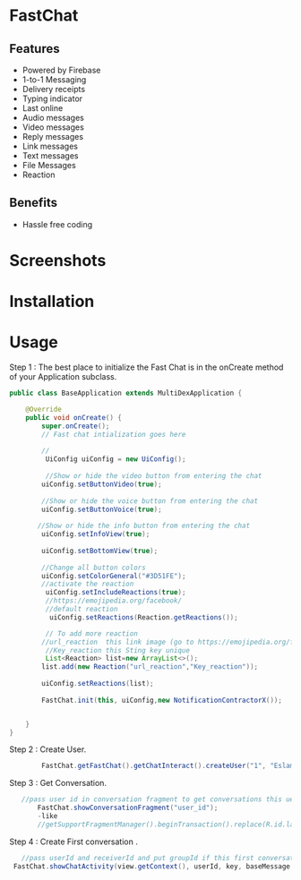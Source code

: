 # FastChat


## Features
- Powered by Firebase
- 1-to-1 Messaging
- Delivery receipts
- Typing indicator
- Last online
- Audio messages
- Video messages
- Reply messages
- Link messages
- Text messages
- File Messages
- Reaction 

## Benefits
 - Hassle free coding



# Screenshots



# Installation





# Usage
Step 1 : The best place to initialize the Fast Chat is in the onCreate method of your Application subclass.
```java
public class BaseApplication extends MultiDexApplication {

    @Override
    public void onCreate() {
        super.onCreate();
        // Fast chat intialization goes here
        
        //
         UiConfig uiConfig = new UiConfig();
         
         //Show or hide the video button from entering the chat
        uiConfig.setButtonVideo(true);
        
        //Show or hide the voice button from entering the chat
        uiConfig.setButtonVoice(true);
        
       //Show or hide the info button from entering the chat
        uiConfig.setInfoView(true);
        
        uiConfig.setBottomView(true);
        
        //Change all button colors
        uiConfig.setColorGeneral("#3D51FE");
        //activate the reaction 
         uiConfig.setIncludeReactions(true);
         //https://emojipedia.org/facebook/
         //default reaction
          uiConfig.setReactions(Reaction.getReactions());

         // To add more reaction 
        //url_reaction  this link image (go to https://emojipedia.org/facebook/   and copy link any reaction image and pass to url_reaction  )
         //Key_reaction this Sting key unique 
         List<Reaction> list=new ArrayList<>();
        list.add(new Reaction("url_reaction","Key_reaction"));
        
        uiConfig.setReactions(list);
        
        FastChat.init(this, uiConfig,new NotificationContractorX());


    }
}
```


Step 2 : Create User.
```java
        FastChat.getFastChat().getChatInteract().createUser("1", "Eslam");
```

Step 3 : Get Conversation.
```java
   //pass user id in conversation fragment to get conversations this uer
       FastChat.showConversationFragment("user_id");
       -like
       //getSupportFragmentManager().beginTransaction().replace(R.id.layout, FastChat.showConversationFragment("2")).commit();

```

Step 4 : Create First conversation .
```java
   //pass userId and receiverId and put groupId if this first conversation
 FastChat.showChatActivity(view.getContext(), userId, key, baseMessage.getGroupId());
```



